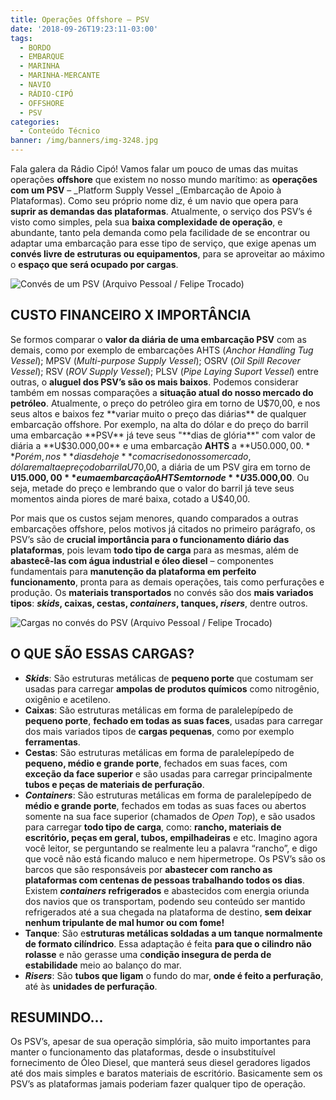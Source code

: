 ```yaml
---
title: Operações Offshore – PSV
date: '2018-09-26T19:23:11-03:00'
tags:
  - BORDO
  - EMBARQUE
  - MARINHA
  - MARINHA-MERCANTE
  - NAVIO
  - RÁDIO-CIPÓ
  - OFFSHORE
  - PSV
categories:
  - Conteúdo Técnico
banner: /img/banners/img-3248.jpg
---
```

Fala galera da Rádio Cipó! Vamos falar um pouco de umas das muitas operações **offshore** que existem no nosso mundo marítimo: as **operações com um PSV** – _Platform Supply Vessel _(Embarcação de Apoio à Plataformas). Como seu próprio nome diz, é um navio que opera para **suprir as demandas das plataformas**. Atualmente, o serviço dos PSV’s é visto como simples, pela sua **baixa complexidade de operação**, e abundante, tanto pela demanda como pela facilidade de se encontrar ou adaptar uma embarcação para esse tipo de serviço, que exige apenas um **convés livre de estruturas ou equipamentos**, para se aproveitar ao máximo o **espaço que será ocupado por cargas**.

![Convés de um PSV (Arquivo Pessoal / Felipe Trocado)](/img/banners/img-0456.jpg)

## CUSTO FINANCEIRO X IMPORTÂNCIA

Se formos comparar o **valor da diária de uma embarcação PSV** com as demais, como por exemplo de embarcações AHTS (_Anchor Handling Tug Vessel_); MPSV (_Multi-purpose Supply Vessel_); OSRV (_Oil Spill Recover Vessel_); RSV (_ROV Supply Vessel_); PLSV (_Pipe Laying  Suport Vessel_) entre outras, o **aluguel dos PSV’s são os mais baixos**. Podemos considerar também em nossas comparações a **situação atual do nosso mercado do petróleo**. Atualmente, o preço do petróleo gira em torno de U$70,00, e nos seus altos e baixos fez **variar muito o preço das diárias** de qualquer embarcação offshore. Por exemplo, na alta do dólar e do preço do barril uma embarcação **PSV** já teve seus "**dias de glória**" com valor de diária a **U$30.000,00** e uma embarcação **AHTS** a **U$50.000,00.** Porém, nos **dias de hoje** com a crise do nosso mercado, dólar em alta e preço do barril a U$70,00, a diária de um PSV gira em torno de **U$15.000,00** e uma embarcação AHTS em torno de **U$35.000,00**. Ou seja, metade do preço e lembrando que o valor do barril já teve seus momentos ainda piores de maré baixa, cotado a U$40,00. 

Por mais que os custos sejam menores, quando comparados a outras embarcações offshore, pelos motivos já citados no primeiro parágrafo, os PSV’s são de **crucial importância para o funcionamento diário das plataformas**, pois levam **todo tipo de carga** para as mesmas, além de **abastecê-las com água industrial e óleo diesel** – componentes fundamentais para **manutenção da plataforma em perfeito funcionamento**, pronta para as demais operações, tais como perfurações e produção. Os **materiais transportados** no convés são dos **mais variados tipos**: **_skids_, caixas, cestas, _containers_, tanques, _risers_**, dentre outros.

![Cargas no convés do PSV (Arquivo Pessoal / Felipe Trocado)](/img/banners/815c0047-4371-4853-b64b-1f688c3baf69.jpg)

## O QUE SÃO ESSAS CARGAS?

* _**Skids**_: São estruturas metálicas de **pequeno porte** que costumam ser usadas para carregar **ampolas de produtos químicos** como nitrogênio, oxigênio e acetileno.
* **Caixas**: São estruturas metálicas em forma de paralelepípedo de **pequeno porte**, **fechado em todas as suas faces**, usadas para carregar dos mais variados tipos de **cargas pequenas**, como por exemplo **ferramentas**.
* **Cestas**: São estruturas metálicas em forma de paralelepípedo de **pequeno, médio e grande porte**, fechados em suas faces, com **exceção da face superior** e são usadas para carregar principalmente **tubos e peças de materiais de perfuração**.
* _**Containers**_: São estruturas metálicas em forma de paralelepípedo de **médio e grande porte**, fechados em todas as suas faces ou abertos somente na sua face superior (chamados de _Open Top_), e são usados para carregar **todo tipo de carga**, como: **rancho, materiais de escritório, peças em geral, tubos, empilhadeiras** e etc. Imagino agora você leitor, se perguntando se realmente leu a palavra “rancho”, e digo que você não está ficando maluco e nem hipermetrope. Os PSV’s são os barcos que são responsáveis por **abastecer com rancho as plataformas com centenas de pessoas trabalhando todos os dias**. Existem **_containers_ refrigerados** e abastecidos com energia oriunda dos navios que os transportam, podendo seu conteúdo ser mantido refrigerados até a sua chegada na plataforma de destino, **sem deixar nenhum tripulante de mal humor ou com fome!**  
* **Tanque**: São e**struturas metálicas soldadas a um tanque normalmente de formato cilíndrico**. Essa adaptação é feita **para que o cilindro não rolasse** e não gerasse uma c**ondição insegura de perda de estabilidade** meio ao balanço do mar.
* _**Risers**_: São **tubos que ligam** o fundo do mar, **onde é feito a perfuração**, até às **unidades de perfuração**.

## RESUMINDO...

Os PSV’s, apesar de sua operação simplória, são muito importantes para manter o funcionamento das plataformas, desde o insubstituível fornecimento de Óleo Diesel, que manterá seus diesel geradores ligados até dos mais simples e baratos materiais de escritório. Basicamente sem os PSV’s as plataformas jamais poderiam fazer qualquer tipo de operação.
